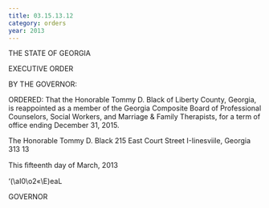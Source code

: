```yaml
---
title: 03.15.13.12
category: orders
year: 2013
---
```

 

THE STATE OF GEORGIA

EXECUTIVE ORDER

BY THE GOVERNOR:

ORDERED: That the Honorable Tommy D. Black of Liberty County, Georgia,
is reappointed as a member of the Georgia Composite Board of
Professional Counselors, Social Workers, and Marriage & Family
Therapists, for a term of office ending December 31, 2015.

The Honorable Tommy D. Black
215 East Court Street
I-Iinesviile, Georgia 313 13

This ﬁfteenth day of March, 2013

‘(\aI0\o2«\E)eaL

GOVERNOR

